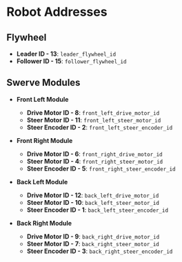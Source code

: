 # Robot Addresses

## Flywheel
- **Leader ID - 13**: `leader_flywheel_id`
- **Follower ID - 15**: `follower_flywheel_id`

## Swerve Modules
- **Front Left Module**
  - **Drive Motor ID - 8**: `front_left_drive_motor_id`
  - **Steer Motor ID - 11**: `front_left_steer_motor_id`
  - **Steer Encoder ID - 2**: `front_left_steer_encoder_id`

- **Front Right Module**
  - **Drive Motor ID - 6**: `front_right_drive_motor_id`
  - **Steer Motor ID - 4**: `front_right_steer_motor_id`
  - **Steer Encoder ID - 5**: `front_right_steer_encoder_id`

- **Back Left Module**
  - **Drive Motor ID - 12**: `back_left_drive_motor_id`
  - **Steer Motor ID - 10**: `back_left_steer_motor_id`
  - **Steer Encoder ID - 1**: `back_left_steer_encoder_id`

- **Back Right Module**
  - **Drive Motor ID - 9**: `back_right_drive_motor_id`
  - **Steer Motor ID - 7**: `back_right_steer_motor_id`
  - **Steer Encoder ID - 3**: `back_right_steer_encoder_id`